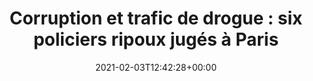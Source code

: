 ---
isIndex: false
title: "Corruption et trafic de drogue : six policiers ripoux jugés à Paris"
date: 2021-02-03T12:42:28+00:00
concerned:
  - joseph-hazan
press:
  title: BFM TV
  url: https://www.bfmtv.com/police-justice/corruption-et-trafic-de-drogue-six-policiers-ripoux-juges-a-paris_AN-202102030003.html
---